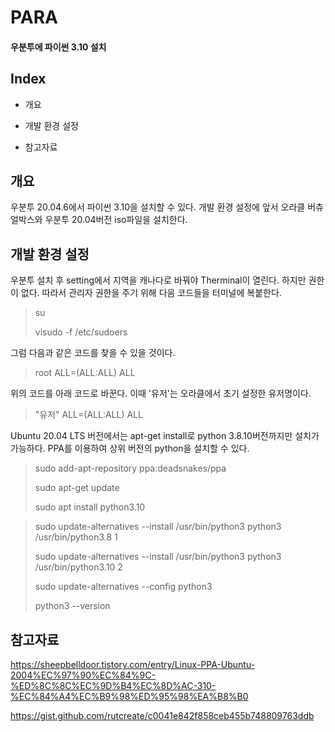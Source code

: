# PARA
#### 우분투에 파이썬 3.10 설치



Index
---
* 개요
* 개발 환경 설정

* 참고자료



개요
---
우분투 20.04.6에서 파이썬 3.10을 설치할 수 있다.
개발 환경 설정에 앞서 오라클 버츄얼박스와 우분투 20.04버전 iso파일을 설치한다.


개발 환경 설정
---
우분투 설치 후 setting에서 지역을 캐나다로 바꿔야 Therminal이 열린다.
하지만 권한이 없다. 따라서 관리자 권한을 주기 위해 다음 코드들을 터미널에 복붙한다.
>su
>
>visudo -f /etc/sudoers
>

그럼 다음과 같은 코드를 찾을 수 있을 것이다.
>root    ALL=(ALL:ALL) ALL
>
위의 코드를 아래 코드로 바꾼다. 이때 '유저'는 오라클에서 초기 설정한 유저명이다.
>"유저"    ALL=(ALL:ALL) ALL


Ubuntu 20.04 LTS 버전에서는 apt-get install로 python 3.8.10버전까지만 설치가 가능하다.
PPA를 이용하여 상위 버전의 python을 설치할 수 있다.

>sudo add-apt-repository ppa:deadsnakes/ppa
>
>sudo apt-get update
>
>sudo apt install python3.10
>

>sudo update-alternatives --install /usr/bin/python3 python3 /usr/bin/python3.8 1
>
>sudo update-alternatives --install /usr/bin/python3 python3 /usr/bin/python3.10 2
>
>sudo update-alternatives --config python3
>
>python3 --version
>






참고자료
---
https://sheepbelldoor.tistory.com/entry/Linux-PPA-Ubuntu-2004%EC%97%90%EC%84%9C-%ED%8C%8C%EC%9D%B4%EC%8D%AC-310-%EC%84%A4%EC%B9%98%ED%95%98%EA%B8%B0

https://gist.github.com/rutcreate/c0041e842f858ceb455b748809763ddb

